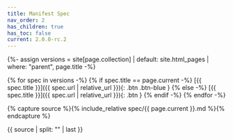 ```yaml
---
title: Manifest Spec 
nav_order: 2
has_children: true
has_toc: false
current: 2.0.0-rc.2
---
```


{%- assign versions = site[page.collection]
  | default: site.html_pages
  | where: "parent", page.title -%}

{% for spec in versions -%}
{% if spec.title == page.current -%}
[{{ spec.title }}]({{ spec.url | relative_url }}){: .btn .btn-blue }
{% else -%}
[{{ spec.title }}]({{ spec.url | relative_url }}){: .btn }
{% endif -%}
{% endfor -%}

{% capture source %}{% include_relative spec/{{ page.current }}.md %}{% endcapture %}
<!-- Remove front-matter from included markdown. We rely on our fragment spec -->
{{ source | split: "<!-- #content -->" | last }}

